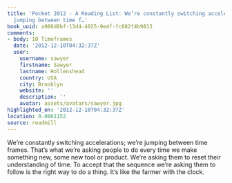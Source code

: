 ```yaml
---
title: 'Pocket 2012 - A Reading List: We’re constantly switching accelerations; we’re
  jumping between time f…'
book_uuid: a986d8bf-13d4-4025-9e4f-fc682f4b9813
comments:
- body: 10 Timeframes
  date: '2012-12-10T04:32:37Z'
  user:
    username: sawyer
    firstname: Sawyer
    lastname: Hollenshead
    country: USA
    city: Brooklyn
    website: ''
    description: ''
    avatar: assets/avatars/sawyer.jpg
highlighted_on: '2012-12-10T04:32:37Z'
location: 0.0861152
source: readmill
---
```


We’re constantly switching accelerations; we’re jumping between time frames. That’s what we’re asking people to do every time we make something new, some new tool or product. We’re asking them to reset their understanding of time. To accept that the sequence we’re asking them to follow is the right way to do a thing. It’s like the farmer with the clock.